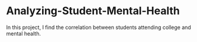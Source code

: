 # Analyzing-Student-Mental-Health
In this project, I find the correlation between students attending college and mental health.
